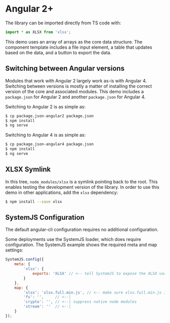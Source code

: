 # Angular 2+

The library can be imported directly from TS code with:

```typescript
import * as XLSX from 'xlsx';
```

This demo uses an array of arrays as the core data structure.  The component
template includes a file input element, a table that updates based on the data,
and a button to export the data.

## Switching between Angular versions

Modules that work with Angular 2 largely work as-is with Angular 4.  Switching
between versions is mostly a matter of installing the correct version of the
core and associated modules.  This demo includes a `package.json` for Angular 2
and another `package.json` for Angular 4.

Switching to Angular 2 is as simple as:

```bash
$ cp package.json-angular2 package.json
$ npm install
$ ng serve
```

Switching to Angular 4 is as simple as:

```bash
$ cp package.json-angular4 package.json
$ npm install
$ ng serve
```

## XLSX Symlink

In this tree, `node_modules/xlsx` is a symlink pointing back to the root.  This
enables testing the development version of the library.  In order to use this
demo in other applications, add the `xlsx` dependency:

```bash
$ npm install --save xlsx

```

## SystemJS Configuration

The default angular-cli configuration requires no additional configuration.

Some deployments use the SystemJS loader, which does require configuration.  The
SystemJS example shows the required meta and map settings:

```js
SystemJS.config({
	meta: {
		'xlsx': {
			exports: 'XLSX' // <-- tell SystemJS to expose the XLSX variable
		}
	},
	map: {
		'xlsx': 'xlsx.full.min.js', // <-- make sure xlsx.full.min.js is in same dir
		'fs': '',     // <--|
		'crypto': '', // <--| suppress native node modules
		'stream': ''  // <--|
	}
});
```

